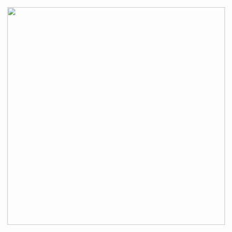 <img src="https://github-readme-stats.vercel.app/api?username=exgolden&show_icons=true&count_private=true&theme=dark" width="500" height="auto" img align="left"/>

